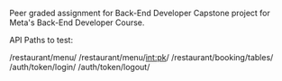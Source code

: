 Peer graded assignment for Back-End Developer Capstone project for Meta's Back-End Developer Course.

API Paths to test:

/restaurant/menu/
/restaurant/menu/<int:pk>/
/restaurant/booking/tables/
/auth/token/login/
/auth/token/logout/

